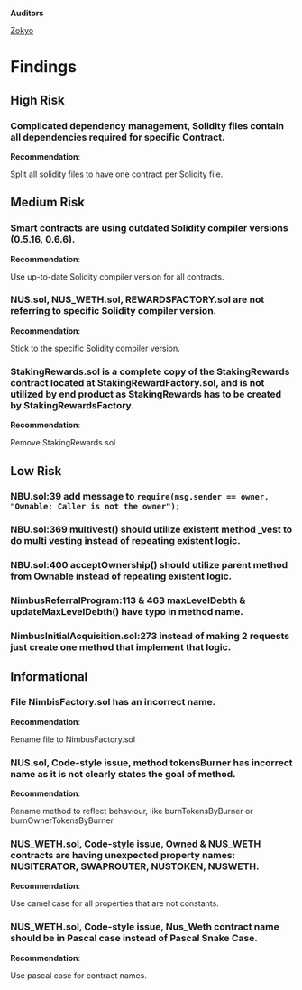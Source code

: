 **Auditors**

[Zokyo](https://x.com/zokyo_io)

# Findings

## High Risk

### Complicated dependency management, Solidity files contain all dependencies required for specific Contract.

**Recommendation**:

Split all solidity files to have one contract per Solidity file.

## Medium Risk

### Smart contracts are using outdated Solidity compiler versions (0.5.16, 0.6.6).

**Recommendation**:

Use up-to-date Solidity compiler version for all contracts.

### NUS.sol, NUS_WETH.sol, REWARDSFACTORY.sol are not referring to specific Solidity compiler version.

**Recommendation**:

Stick to the specific Solidity compiler version.

### StakingRewards.sol is a complete copy of the StakingRewards contract located at StakingRewardFactory.sol, and is not utilized by end product as StakingRewards has to be created by StakingRewardsFactory.

**Recommendation**:

Remove StakingRewards.sol

## Low Risk

### NBU.sol:39 add message to `require(msg.sender == owner, "Ownable: Caller is not the owner");`

### NBU.sol:369 multivest() should utilize existent method _vest to do multi vesting instead of repeating existent logic.

### NBU.sol:400 acceptOwnership() should utilize parent method from Ownable instead of repeating existent logic.

### NimbusReferralProgram:113 & 463 maxLevelDebth & updateMaxLevelDebth() have typo in method name.

### NimbusInitialAcquisition.sol:273 instead of making 2 requests just create one method that implement that logic.

## Informational

### File NimbisFactory.sol has an incorrect name.

**Recommendation**:

Rename file to NimbusFactory.sol

### NUS.sol, Code-style issue, method tokensBurner has incorrect name as it is not clearly states the goal of method.

**Recommendation**:

Rename method to reflect behaviour, like burnTokensByBurner or
burnOwnerTokensByBurner

### NUS_WETH.sol, Code-style issue, Owned & NUS_WETH contracts are having unexpected property names: NUSITERATOR, SWAPROUTER, NUSTOKEN, NUSWETH.

**Recommendation**:

Use camel case for all properties that are not constants.

### NUS_WETH.sol, Code-style issue, Nus_Weth contract name should be in Pascal case instead of Pascal Snake Case.

**Recommendation**:

Use pascal case for contract names.

